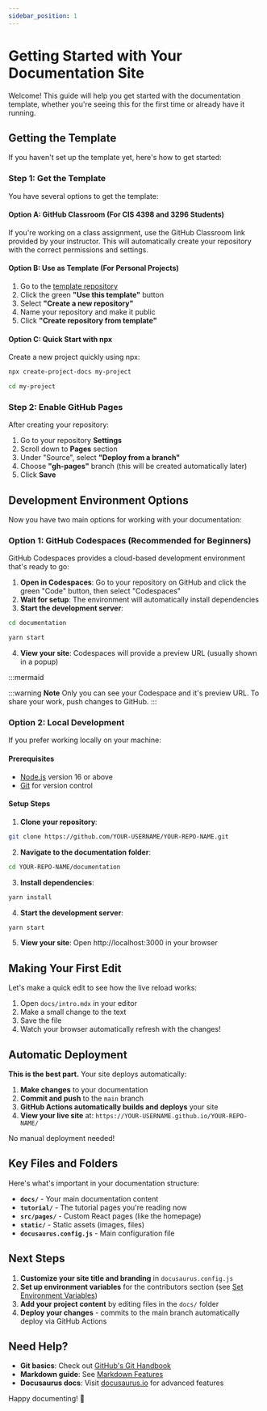 ```yaml
---
sidebar_position: 1
---
```


# Getting Started with Your Documentation Site

Welcome! This guide will help you get started with the documentation template, whether you're seeing this for the first time or already have it running.

## Getting the Template

If you haven't set up the template yet, here's how to get started:

### Step 1: Get the Template

You have several options to get the template:

#### Option A: GitHub Classroom (For CIS 4398 and 3296 Students)
If you're working on a class assignment, use the GitHub Classroom link provided by your instructor. This will automatically create your repository with the correct permissions and settings.

#### Option B: Use as Template (For Personal Projects)
1. Go to the [template repository](https://github.com/ApplebaumIan/tu-cis-4398-docs-template)
2. Click the green **"Use this template"** button
3. Select **"Create a new repository"**
4. Name your repository and make it public
5. Click **"Create repository from template"**

#### Option C: Quick Start with npx
Create a new project quickly using npx:

```bash
npx create-project-docs my-project
```

```bash
cd my-project
```

### Step 2: Enable GitHub Pages

After creating your repository:

1. Go to your repository **Settings**
2. Scroll down to **Pages** section
3. Under "Source", select **"Deploy from a branch"**
4. Choose **"gh-pages"** branch (this will be created automatically later)
5. Click **Save**

## Development Environment Options

Now you have two main options for working with your documentation:

### Option 1: GitHub Codespaces (Recommended for Beginners)

GitHub Codespaces provides a cloud-based development environment that's ready to go:

1. **Open in Codespaces**: Go to your repository on GitHub and click the green "Code" button, then select "Codespaces"
2. **Wait for setup**: The environment will automatically install dependencies
3. **Start the development server**:

```bash
cd documentation
```

```bash
yarn start
```

4. **View your site**: Codespaces will provide a preview URL (usually shown in a popup)

:::mermaid

:::warning **Note**
Only you can see your Codespace and it's preview URL. To share your work, push changes to GitHub.
:::

### Option 2: Local Development

If you prefer working locally on your machine:

#### Prerequisites
- [Node.js](https://nodejs.org/en/download/) version 16 or above
- [Git](https://git-scm.com/downloads) for version control

#### Setup Steps

1. **Clone your repository**:

```bash
git clone https://github.com/YOUR-USERNAME/YOUR-REPO-NAME.git
```

2. **Navigate to the documentation folder**:

```bash
cd YOUR-REPO-NAME/documentation
```

3. **Install dependencies**:

```bash
yarn install
```

4. **Start the development server**:

```bash
yarn start
```

5. **View your site**: Open http://localhost:3000 in your browser

## Making Your First Edit

Let's make a quick edit to see how the live reload works:

1. Open `docs/intro.mdx` in your editor
2. Make a small change to the text
3. Save the file
4. Watch your browser automatically refresh with the changes!

## Automatic Deployment

**This is the best part.** Your site deploys automatically:

1. **Make changes** to your documentation
2. **Commit and push** to the `main` branch
3. **GitHub Actions automatically builds and deploys** your site
4. **View your live site** at: `https://YOUR-USERNAME.github.io/YOUR-REPO-NAME/`

No manual deployment needed!

## Key Files and Folders

Here's what's important in your documentation structure:

- **`docs/`** - Your main documentation content
- **`tutorial/`** - The tutorial pages you're reading now
- **`src/pages/`** - Custom React pages (like the homepage)
- **`static/`** - Static assets (images, files)
- **`docusaurus.config.js`** - Main configuration file

## Next Steps

1. **Customize your site title and branding** in `docusaurus.config.js`
2. **Set up environment variables** for the contributors section (see [Set Environment Variables](/tutorial/tutorial-basics/set-environment-variables))
3. **Add your project content** by editing files in the `docs/` folder
4. **Deploy your changes** - commits to the main branch automatically deploy via GitHub Actions

## Need Help?

- **Git basics**: Check out [GitHub's Git Handbook](https://guides.github.com/introduction/git-handbook/)
- **Markdown guide**: See [Markdown Features](/tutorial/tutorial-basics/markdown-features)
- **Docusaurus docs**: Visit [docusaurus.io](https://docusaurus.io/docs) for advanced features

Happy documenting! 🚀
